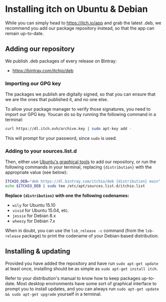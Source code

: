 
# Installing itch on Ubuntu & Debian

While you can simply head to <https://itch.io/app> and grab the latest .deb, we
recommend you add our package repository instead, so that the app can remain
up-to-date.

## Adding our repository

We publish .deb packages of every release on Bintray:

  * <https://bintray.com/itchio/deb>

### Importing our GPG key

The packages we publish are digitally signed, so that you can ensure that we
are the ones that published it, and no one else.

To allow your package manager to verify those signatures, you need to import our
GPG key. Youcan do so by running the following command in a terminal:

```bash
curl https://dl.itch.ovh/archive.key | sudo apt-key add -
```

This will prompt for your password, since `sudo` is used.

### Adding to your sources.list.d

Then, either use [Ubuntu's graphical tools][ubuntools] to add our repository,
or run the following commands in your terminal, replacing `{distribution}` with
the appropriate value (see below):

```bash
ITCHIO_DEB="deb https://dl.bintray.com/itchio/deb {distribution} main"
echo $ITCHIO_DEB | sudo tee /etc/apt/sources.list.d/itchio.list
```

**Replace `{distribution}` with one the following codenames:**

  * `wily` for Ubuntu 15.10
  * `vivid` for Ubuntu 15.04, etc.
  * `jessie` for Debian 8.x
  * `wheezy` for Debian 7.x

When in doubt, you can use the `lsb_release -c` command (from the `lsb-release` package)
to print the codename of your Debian-based distribution.

[ubuntools]: https://help.ubuntu.com/community/Repositories/Ubuntu#Adding_Other_Repositories

## Installing & updating

Provided you have added the repository and have run `sudo apt-get update` at least
once, installing should be as simple as `sudo apt-get install itch`.

Refer to your distribution's manual to know how to keep packages up-to-date.
Most desktop environments have some sort of graphical interface to prompt you to
install updates, and you can always run `sudo apt-get update && sudo apt-get
upgrade` yourself in a terminal.
